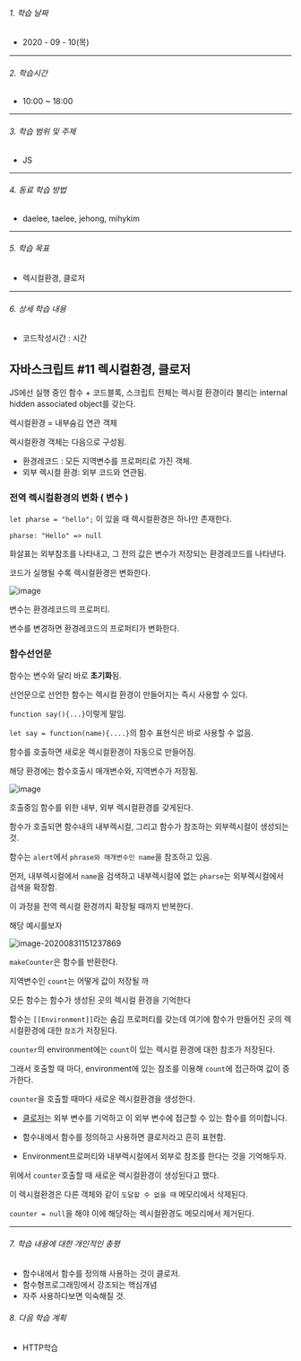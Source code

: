

###### 1. 학습 날짜

- 2020 - 09 - 10(목)

---

###### 2. 학습시간

- 10:00 ~ 18:00

---

###### 3. 학습 범위 및 주제

- JS

---

###### 4. 동료 학습 방법 

- daelee, taelee, jehong, mihykim

---

###### 5. 학습 목표 

- 렉시컬환경, 클로저

---

###### 6. 상세 학습 내용

- 코드작성시간 :  시간

## 자바스크립트 #11 렉시컬환경, 클로저



JS에선 실행 중인 함수 + 코드블록, 스크립트 전체는 렉시컬 환경이라 불리는 internal hidden associated object를 갖는다.

렉시컬환경 = 내부숨김 연관 객체

렉시컬환경 객체는 다음으로 구성됨.

- 환경레코드 : 모든 지역변수를 프로퍼티로 가진 객체.
- 외부 렉시컬 환경: 외부 코드와 연관됨.





### 전역 렉시컬환경의 변화 ( 변수 )



`let pharse = "hello";` 이 있을 때 렉시컬환경은 하나만 존재한다.

`pharse: "Hello" => null`

화살표는 외부참조를 나타내고, 그 전의 값은 변수가 저장되는 환경레코드를 나타낸다.



코드가 실행될 수록 렉시컬환경은 변화한다.

![image](https://user-images.githubusercontent.com/55486644/91686222-af307900-eb97-11ea-9396-bfcdabd28bf8.png)



변수는 환경레코드의 프로퍼티.

변수를 변경하면 환경레코드의 프로퍼티가 변화한다.





### 함수선언문

함수는 변수와 달리 바로 **초기화**됨.

선언문으로 선언한 함수는 렉시컬 환경이 만들어지는 즉시 사용할 수 있다.



`function say(){...}`이렇게 말임.

`let say = function(name){....}`의 함수 표현식은 바로 사용할 수 없음.



함수를 호출하면 새로운 렉시컬환경이 자동으로 만들어짐.

해당 환경에는 함수호출시 매개변수와, 지역변수가 저장됨.

![image](https://user-images.githubusercontent.com/55486644/91686778-29adc880-eb99-11ea-83dd-04220ad9a412.png)

 호출중임 함수를 위한 내부,  외부 렉시컬환경를 갖게된다.





함수가 호출되면 함수내의 내부렉시컬, 그리고 함수가 참조하는 외부렉시컬이 생성되는 것.

함수는 `alert`에서 `phrase와 매개변수인 name`을 참조하고 있음.

먼저, 내부렉시컬에서 `name`을 검색하고 내부렉시컬에 없는 `pharse`는 외부렉시컬에서 검색을 확장함.

이 과정을 전역 렉시컬 환경까지 확장될 때까지 반복한다.



해당 예시를보자

![image-20200831151237869](C:\Users\secho\AppData\Roaming\Typora\typora-user-images\image-20200831151237869.png)

`makeCounter`은 함수를 반환한다.

지역변수인 `count`는 어떻게 값이 저장될 까

모든 함수는 함수가 생성된 곳의 렉시컬 환경을 기억한다

함수는 `[[Environment]]`라는 숨김 프로퍼티를 갖는데 여기에 함수가 만들어진 곳의 렉시컬환경에 대한 `참조`가 저장된다.

`counter`의 environment에는 `count`이 있는 렉시컬 환경에 대한 참조가 저장된다.

그래서 호출할 때 마다, environment에 있는 참조를 이용해 `count`에 접근하여 값이 증가한다.

`counter`을 호출할 때마다 새로운 렉시컬환경을 생성한다.



- [클로저](https://en.wikipedia.org/wiki/Closure_(computer_programming))는 외부 변수를 기억하고 이 외부 변수에 접근할 수 있는 함수를 의미합니다. 

- 함수내에서 함수를 정의하고 사용하면 클로저라고 흔히 표현함.
- Environment프로퍼티와 내부렉시컬에서 외부로 참조를 한다는 것을 기억해두자.



위에서 `counter`호출할 때 새로운 렉시컬환경이 생성된다고 했다.

이 렉시컬환경은 다른 객체와 같이 `도달할 수 없을 때` 메모리에서 삭제된다.

 

`counter = null`을 해야 이에 해당하는 렉시컬환경도 메모리에서 제거된다.





---

###### 7. 학습 내용에 대한 개인적인 총평

- 함수내에서 함수를 정의해 사용하는 것이 클로저.
- 함수형프로그래밍에서 강조되는 핵심개념
- 자주 사용하다보면 익숙해질 것.

###### 8. 다음 학습 계획

- HTTP학습

